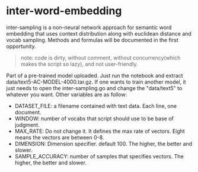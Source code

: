 # inter-word-embedding
inter-sampling is a non-neural network approach for semantic word embedding that uses context distribution along with euclidean distance and vocab sampling. Methods and formulas will be documented in the first opportunity.
> note: code is dirty, without comment, without concurrency(which makes the script so lazy), and not user-friendly.

Part of a pre-trained model uploaded. Just run the notebook and extract data/text5-AC-MODEL-4000.tar.gz. If one wants to train another model, it just needs to open the inter-sampling.go and change the "data/text5" to whatever you want. Other variables are as follow:

 * DATASET_FILE: a filename contained with text data. Each line, one document.
 * WINDOW: number of vocabs that script should use to be base of judgment.
 * MAX_RATE: Do not change it. It defines the max rate of vectors. Eight means the vectors are between 0-8.
 * DIMENSION: Dimension specifier. default 100. The higher, the better and slower.
 * SAMPLE_ACCURACY: number of samples that specifies vectors. The higher, the better and slower.

